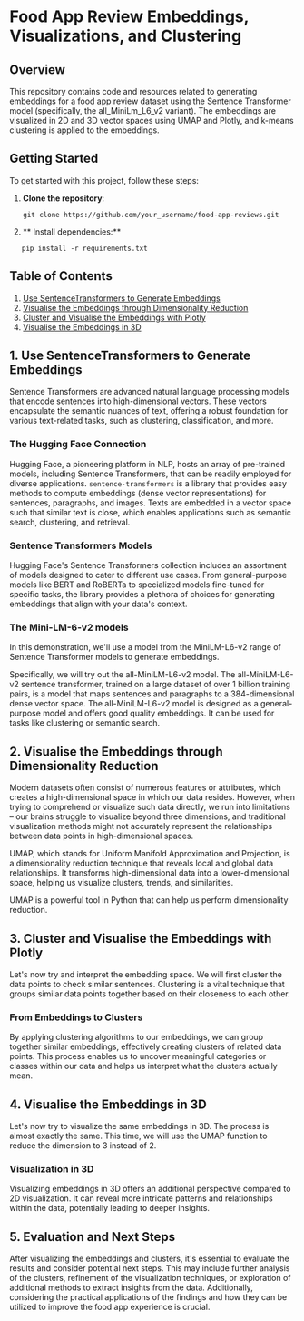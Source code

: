 # Food App Review Embeddings, Visualizations, and Clustering

## Overview
This repository contains code and resources related to generating embeddings for a food app review dataset using the Sentence Transformer model (specifically, the all_MiniLm_L6_v2 variant). The embeddings are visualized in 2D and 3D vector spaces using UMAP and Plotly, and k-means clustering is applied to the embeddings.

## Getting Started
To get started with this project, follow these steps:

1. **Clone the repository**: 
   ```
   git clone https://github.com/your_username/food-app-reviews.git
   ```
2. ** Install dependencies:** 
```
   pip install -r requirements.txt
```

## Table of Contents
1. [Use SentenceTransformers to Generate Embeddings](#use-sentencetransformers-to-generate-embeddings)
2. [Visualise the Embeddings through Dimensionality Reduction](#visualise-the-embeddings-through-dimensionality-reduction)
3. [Cluster and Visualise the Embeddings with Plotly](#cluster-and-visualise-the-embeddings-with-plotly)
4. [Visualise the Embeddings in 3D](#visualise-the-embeddings-in-3d)

## 1. Use SentenceTransformers to Generate Embeddings
Sentence Transformers are advanced natural language processing models that encode sentences into high-dimensional vectors. These vectors encapsulate the semantic nuances of text, offering a robust foundation for various text-related tasks, such as clustering, classification, and more.

### The Hugging Face Connection
Hugging Face, a pioneering platform in NLP, hosts an array of pre-trained models, including Sentence Transformers, that can be readily employed for diverse applications. `sentence-transformers` is a library that provides easy methods to compute embeddings (dense vector representations) for sentences, paragraphs, and images. Texts are embedded in a vector space such that similar text is close, which enables applications such as semantic search, clustering, and retrieval.

### Sentence Transformers Models
Hugging Face's Sentence Transformers collection includes an assortment of models designed to cater to different use cases. From general-purpose models like BERT and RoBERTa to specialized models fine-tuned for specific tasks, the library provides a plethora of choices for generating embeddings that align with your data's context.

### The Mini-LM-6-v2 models
In this demonstration, we'll use a model from the MiniLM-L6-v2 range of Sentence Transformer models to generate embeddings.

Specifically, we will try out the all-MiniLM-L6-v2 model. The all-MiniLM-L6-v2 sentence transformer, trained on a large dataset of over 1 billion training pairs, is a model that maps sentences and paragraphs to a 384-dimensional dense vector space. The all-MiniLM-L6-v2 model is designed as a general-purpose model and offers good quality embeddings. It can be used for tasks like clustering or semantic search.

## 2. Visualise the Embeddings through Dimensionality Reduction
Modern datasets often consist of numerous features or attributes, which creates a high-dimensional space in which our data resides. However, when trying to comprehend or visualize such data directly, we run into limitations – our brains struggle to visualize beyond three dimensions, and traditional visualization methods might not accurately represent the relationships between data points in high-dimensional spaces.

UMAP, which stands for Uniform Manifold Approximation and Projection, is a dimensionality reduction technique that reveals local and global data relationships. It transforms high-dimensional data into a lower-dimensional space, helping us visualize clusters, trends, and similarities.

UMAP is a powerful tool in Python that can help us perform dimensionality reduction.

## 3. Cluster and Visualise the Embeddings with Plotly
Let's now try and interpret the embedding space. We will first cluster the data points to check similar sentences. Clustering is a vital technique that groups similar data points together based on their closeness to each other.

### From Embeddings to Clusters
By applying clustering algorithms to our embeddings, we can group together similar embeddings, effectively creating clusters of related data points. This process enables us to uncover meaningful categories or classes within our data and helps us interpret what the clusters actually mean.

## 4. Visualise the Embeddings in 3D
Let's now try to visualize the same embeddings in 3D. The process is almost exactly the same. This time, we will use the UMAP function to reduce the dimension to 3 instead of 2.

### Visualization in 3D
Visualizing embeddings in 3D offers an additional perspective compared to 2D visualization. It can reveal more intricate patterns and relationships within the data, potentially leading to deeper insights.

## 5. Evaluation and Next Steps
After visualizing the embeddings and clusters, it's essential to evaluate the results and consider potential next steps. This may include further analysis of the clusters, refinement of the visualization techniques, or exploration of additional methods to extract insights from the data. Additionally, considering the practical applications of the findings and how they can be utilized to improve the food app experience is crucial.

